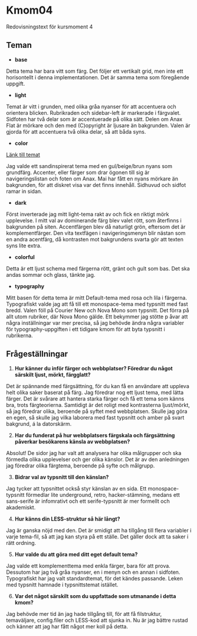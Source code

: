 Kmom04
===============================
Redovisningstext för kursmoment 4

Teman
-----
* __base__

Detta tema har bara vitt som färg. Det följer ett vertikalt grid, men inte ett horisontellt i denna implementationen. Det är samma tema som föregående uppgift.

* __light__

Temat är vitt i grunden, med olika gråa nyanser för att accentuera och orientera blicken.
Rubrikraden och sidebar-left är markerade i färgvalet. Sidfoten har två delar som är accentuerade på olika sätt. Delen om Anax Flat är mörkare och den med (C)opyright är ljusare än bakgrunden. Valen är gjorda för att accentuera två olika delar, så att båda syns.

* __color__

[Länk till temat](http://paletton.com/#uid=10F0u0k8Pvwi5P1dTFwckqyfNlO)

Jag valde ett sandinspirerat tema med en gul/beige/brun nyans som grundfärg. Accenter, eller färger som drar ögonen till sig är navigeringslistan och foten om Anax. Mai har fått en nyans mörkare än bakgrunden, för att diskret visa var det finns innehåll. Sidhuvud och sidfot ramar in sidan.

* __dark__

Först inverterade jag mitt light-tema rakt av och fick en riktigt mörk upplevelse. I mitt val av dominerande färg blev valet rött, som återfinns i bakgrunden på siten. Accentfärgen blev då naturligt grön, eftersom det är komplementfärger. Den vita textfägen i navigeringsmenyn blir nästan som en andra acentfärg, då kontrasten mot bakgrundens svarta gör att texten syns lite extra.

* __colorful__

Detta är ett ljust schema med färgerna rött, gränt och gult som bas. Det ska andas sommar och glass, tänkte jag.

* __typography__

Mitt basen för detta tema är mitt Default-tema med rosa och lila i färgerna. Typografiskt valde jag att få till ett monospace-tema med typsnitt med fast bredd. Valen föll på Courier New och Nova Mono som typsnitt. Det förra på allt utom rubriker, där Nova Mono gälde.
Ett bekymmer jag stötte p åvar att några inställningar var mer precisa, så jag behövde ändra några variabler för typography-uppgiften i ett tidigare kmom för att byta typsnitt i rubrikerna.

Frågeställningar
----------------

1. __Hur känner du inför färger och webbplatser? Föredrar du något särskilt ljust, mörkt, färgglatt?__

Det är spännande med färgsättning, för du kan få en användare att uppleva helt olika saker baserat på färg.
Jag föredrar nog ett ljust tema, med lätta färger. Det är svårare att hantera starka färger och få ett tema som känns bra, trots färgteorierna. Samtidigt är det roligt med kontrasterna ljust/mörkt, så jag föredrar olika, beroende på syftet med webbplatsen. Skulle jag göra en egen, så skulle jag vilka laborera med fast typsnitt och amber på svart bakgrund, á la datorskärm.

2. __Har du funderat på hur webbplatsers färgskala och färgsättning påverkar besökarens känsla av webbplatsen?__

Absolut! De sidor jag har valt att analysera har olika målgrupper och ska förmedla olika upplevelser och ger olika känslor. Det är av den anledningen jag föredrar olika färgtema, beroende på syfte och målgrupp.

3. __Bidrar val av typsnitt till den känslan?__

Jag tycker att typsnittet också styr känslan av en sida. Ett monospace-typsnitt förmedlar lite underground, retro, hacker-stämning, medans ett sans-serife är infomrativt och ett serife-typsnitt är mer formellt och akademiskt.

4. __Hur känns din LESS-struktur så här långt?__

Jag är ganska nöjd med den. Det är smidigt att ha tillgång till flera variabler i varje tema-fil, så att jag kan styra på ett ställe. Det gäller dock att ta saker i rätt ordning.

5. __Hur valde du att göra med ditt eget default tema?__

Jag valde ett komplementtema med enkla färger, bara för att prova. Dessutom har jag två gråa nyanser, en i menyn och en annan i sidfoten. Typografiskt har jag valt standardtemat, för det kändes passande. Leken med typsnitt hamnade i typsnittstemat istället.

6. __Var det något särskilt som du uppfattade som utmanande i detta kmom?__

Jag behövde mer tid än jag hade tillgång till, för att få filstruktur, temaväljare, config.filer och LESS-kod att sjunka in. Nu är jag bättre rustad och känner att jag har fått något mer koll på detta.
